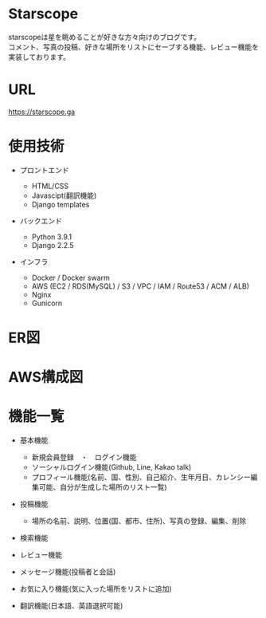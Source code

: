 # Starscope
starscopeは星を眺めることが好きな方々向けのブログです。  
コメント、写真の投稿、好きな場所をリストにセーブする機能、レビュー機能を実装しております。


# URL
https://starscope.ga


# 使用技術
- プロントエンド
  - HTML/CSS
  - Javascipt(翻訳機能)
  - Django templates



- バックエンド
  - Python 3.9.1
  - Django 2.2.5

- インフラ
  - Docker / Docker swarm
  - AWS (EC2 / RDS(MySQL) / S3 / VPC / IAM / Route53 / ACM / ALB)
  - Nginx
  - Gunicorn

# ER図
# AWS構成図


# 機能一覧

- 基本機能
  - 新規会員登録　・　ログイン機能
  - ソーシャルログイン機能(Github, Line, Kakao talk)
  - プロフィール機能(名前、国、性別、自己紹介、生年月日、カレンシー編集可能、自分が生成した場所のリスト一覧)

- 投稿機能
  - 場所の名前、説明、位置(国、都市、住所)、写真の登録、編集、削除

- 検索機能

- レビュー機能

- メッセージ機能(投稿者と会話)

- お気に入り機能(気に入った場所をリストに追加)

- 翻訳機能(日本語、英語選択可能)
